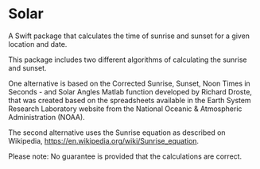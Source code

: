 # Solar

A Swift package that calculates the time of sunrise and sunset for a
given location and date. 

This package includes two different algorithms of calculating the sunrise
and sunset.

One alternative is based on the Corrected Sunrise, Sunset, Noon Times in 
Seconds - and Solar Angles Matlab function developed by Richard Droste, 
that was created based on the spreadsheets available in the Earth System 
Research Laboratory website from the National Oceanic & Atmospheric 
Administration (NOAA).

The second alternative uses the Sunrise equation as described on Wikipedia,
https://en.wikipedia.org/wiki/Sunrise_equation.

Please note: No guarantee is provided that the calculations are correct.
